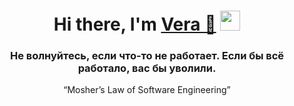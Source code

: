 <h1 align="center">Hi there, I'm <a href="https://daniilshat.ru/" target="_blank">Vera 👋</a> 
<img src="https://github.com/blackcater/blackcater/raw/main/images/Hi.gif" height="32"/></h1>
<h3 align="center">Не волнуйтесь, если что-то не работает. Если бы всё работало, вас бы уволили.</h3>
<p align="center"><q>Mosher’s Law of Software Engineering</q></p>

<!--
**Krab-Krim/Krab-Krim** is a ✨ _special_ ✨ repository because its `README.md` (this file) appears on your GitHub profile.

Here are some ideas to get you started:

- 🔭 I’m currently working on ...
- 🌱 I’m currently learning ...
- 👯 I’m looking to collaborate on ...
- 🤔 I’m looking for help with ...
- 💬 Ask me about ...
- 📫 How to reach me: ...
- 😄 Pronouns: ...
- ⚡ Fun fact: ...
-->
